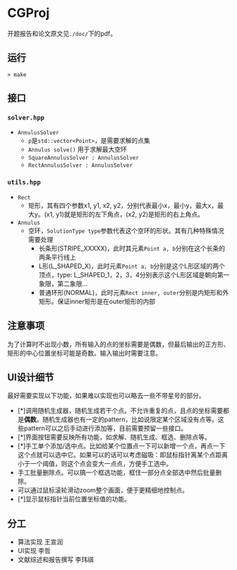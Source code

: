 # CGProj

开题报告和论文原文见`./doc/`下的pdf。

## 运行
`> make`

## 接口

### `solver.hpp`
- `AnnulusSolver`
    * `p`是`std::vector<Point>`，是需要求解的点集
    * `Annulus solve()` 用于求解最大空环
    - `SquareAnnulusSolver : AnnulusSolver`
    - `RectAnnulusSolver : AnnulusSolver`
### `utils.hpp`
- `Rect`
    * 矩形，其有四个参数x1, y1, x2, y2，分别代表最小x，最小y，最大x，最大y。(x1, y1)就是矩形的左下角点，(x2, y2)是矩形的右上角点。
- `Annulus`
    * 空环，`SolutionType type`参数代表这个空环的形状。其有几种特殊情况需要处理
        - 长条形(STRIPE_XXXXX)，此时其元素`Point a, b`分别在这个长条的两条平行线上
        - L形(L_SHAPED_X)，此时元素`Point a, b`分别是这个L形区域的两个顶点，type: L_SHAPED_1，2，3，4分别表示这个L形区域是朝向第一象限，第二象限...
        - 普通环形(NORMAL)，此时元素`Rect inner, outer`分别是内矩形和外矩形。保证inner矩形是在outer矩形的内部

## 注意事项
为了计算时不出现小数，所有输入的点的坐标需要是偶数，但最后输出的正方形、矩形的中心位置坐标可能是奇数。输入输出时需要注意。

## UI设计细节
最好需要实现以下功能，如果难以实现也可以略去一些不带星号的部分。
- [*]调用随机生成器，随机生成若干个点。不允许重复的点，且点的坐标需要都是**偶数**。随机生成器也有一定的pattern，比如说限定某个区域没有点等。这些pattern可以之后手动进行添加等，目前需要预留一些接口。
- [*]界面按钮需要反映所有功能，如求解、随机生成、框选、删除点等。
- [*]手工单个添加/选中点。比如给某个位置点一下可以新增一个点，再点一下这个点就可以选中它。如果可以的话可以考虑磁吸：即鼠标指针离某个点距离小于一个阈值，则这个点会变大一点点，方便手工选中。
- 手工批量删除点。可以搞一个框选功能，框住一部分点全部选中然后批量删除。
- 可以通过鼠标滚轮滑动zoom整个画面，便于更精细地控制点。
- [*]显示鼠标指针当前位置坐标值的功能。



## 分工
- 算法实现      王宣润
- UI实现        李哲
- 文献综述和报告撰写    李玮祺